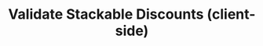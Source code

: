 ---
title: Validate Stackable Discounts (client-side)
type: endpoint
category: 639ba2628407100061f5faac
slug: validate-stacked-discounts-client-side
parentDoc: 639ba2658407100061f5fab5
hidden: false
order: 7
---